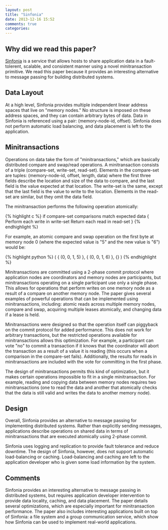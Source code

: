 ```yaml
---
layout: post
title: "Sinfonia"
date: 2013-12-16 15:52
comments: true
categories: 
---
```


## Why did we read this paper?

[Sinfonia](http://www.cs.princeton.edu/courses/archive/fall08/cos597B/papers/sinfonia.pdf)
is a service that allows hosts to share application data in a
fault-tolerent, scalable, and consistent manner using a novel
minitransaction primitive. We read this paper because it provides
an interesting alternative to message passing for building distributed
systems.

## Data Layout

At a high level, Sinfonia provides multiple independent linear address spaces that live on "memory nodes." No structure is imposed on these address spaces, and they can contain arbitrary bytes of data. Data in Sinfonia is referenced using a pair: (memory-node-id, offset). Sinfonia does not perform automatic load balancing, and data placement is left to the application.

## Minitransactions

Operations on data take the form of "minitransactions," which are
basically distributed compare and swap/read operations. A minitransaction
consists of a triple (compare-set, write-set, read-set). Elements in the compare-set are tuples: (memory-node-id, offset, length, data) where the first three fields describe the location and size of the data to compare, and the last field is the value expected at that location. The write-set is the same, except that the last field is the value to write to the location. Elements in the read-set are similar, but they omit the data field.

The minitransaction performs the following operation atomically:

{% highlight c %}
if compare-set comparisons match expected data {
  Perform each write in write-set
  Return each read in read-set
}
{% endhighlight %}

For example, an atomic compare and swap operation on the first byte at memory node 0 (where the expected value is "5" and the new value is "6") would be:

{% highlight python %}
(
    { (0, 0, 1, 5) },
    { (0, 0, 1, 6) },
    {}
)
{% endhighlight %}

Minitransactions are committed using a 2-phase commit protocol where
application nodes are coordinators and memory nodes are participants,
but minitransactions operating on a single participant use only a
single phase. This allows for operations that perform writes on one
memory node as a result of a compare on another memory node. The
paper gives several examples of powerful operations that can be
implemented using minitransactions, including: atomic reads across
multiple memory nodes, compare and swap, acquiring multiple leases
atomically, and changing data if a lease is held. 

Minitransactions were designed so that the operation itself can
piggyback on the commit protocol for added performance.  This does
not work for arbitrary transactions, but the restricted operations
available for minitransactions allows this optimization.  For
example, a participant can vote "no" to commit a transaction if it
knows that the coordinator will abort the transaction as a result
of a value it is reading (this occurs when a comparison in the
compare-set fails). Additionally, the results for reads in
minitransactions are included with the vote for committing in the
first phase.

The design of minitransactions permits this kind of optimization,
but it makes certain operations impossible to fit in a single
minitransaction. For example, reading and copying data between
memory nodes requires two minitransactions (one to read the data
and another that atomically checks that the data is still valid and
writes the data to another memory node).

## Design

Overall, Sinfonia provides an alternative to message passing for
implementing distributed systems. Rather than explicitly sending
messages, applications describe operations on shared data in terms
of minitransactions that are executed atomically using 2-phase
commit.

Sinfonia uses logging and replication to provide fault tolerance
and reduce downtime. The design of Sinfonia, however, does not
support automatic load-balancing or caching. Load-balancing and
caching are left to the application developer who is given some
load information by the system.

## Comments

Sinfonia provides an interesting alternative to message passing in
distributed systems, but requires application developer intervention
to provide data locality, caching, and data placement. The paper
details several optimizations, which are especially important for
minitransaction performance. The paper also includes interesting
applications built on top of Sinfonia: a file system and a group
communication service, which show how Sinfonia can be used to
implement real-world applications.
